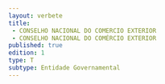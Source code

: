 ```yaml
---
layout: verbete
title:
 - CONSELHO NACIONAL DO COMERCIO EXTERIOR
 - CONSELHO NACIONAL DO COMÉRCIO EXTERIOR
published: true
edition: 1  
type: T
subtype: Entidade Governamental
---
```


